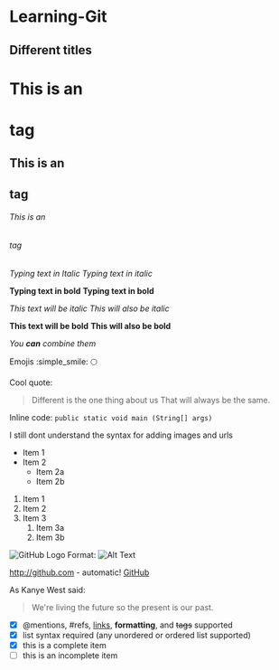 # Learning-Git


## Different titles

# This is an <h1> tag
## This is an <h2> tag
###### This is an <h6> tag

*Typing text in Italic*
_Typing text in italic_


**Typing text in bold**
__Typing text in bold__


*This text will be italic*
_This will also be italic_


**This text will be bold**
__This will also be bold__


_You **can** combine them_


Emojis :simple_smile: :full_moon:


Cool quote:
>Different is the one thing about us
>That will always be the same.


Inline code:
`public static void main (String[] args)`


I still dont understand the syntax for adding images and urls


* Item 1
* Item 2
  * Item 2a
  * Item 2b
1. Item 1
1. Item 2
1. Item 3
   1. Item 3a
   1. Item 3b
   
   
![GitHub Logo](http://cpecbulletin.com/wp-content/uploads/2018/01/slider1.jpg)
Format: ![Alt Text](url)


http://github.com - automatic!
[GitHub](http://github.com)


As Kanye West said:
> We're living the future so
> the present is our past.


- [x] @mentions, #refs, [links](), **formatting**, and <del>tags</del> supported
- [x] list syntax required (any unordered or ordered list supported)
- [x] this is a complete item
- [ ] this is an incomplete item

